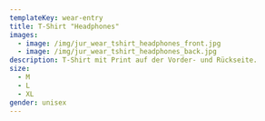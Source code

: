 ```yaml
---
templateKey: wear-entry
title: T-Shirt "Headphones"
images:
  - image: /img/jur_wear_tshirt_headphones_front.jpg
  - image: /img/jur_wear_tshirt_headphones_back.jpg
description: T-Shirt mit Print auf der Vorder- und Rückseite.
size:
  - M
  - L
  - XL
gender: unisex
---
```


